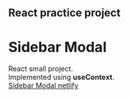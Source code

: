 ## React practice project
# Sidebar Modal
React small project.<br/> 
Implemented using **useContext**.<br/>
<a href="https://sidebar-modal-swapnoneel.netlify.app/">Sidebar Modal netlify</a>

